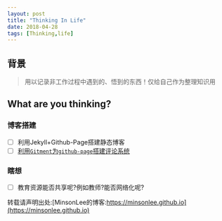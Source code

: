 ```yaml
---
layout: post
title: "Thinking In Life"
date: 2018-04-28
tags: [Thinking,life]
---
```

## 背景
> 用以记录非工作过程中遇到的、悟到的东西！仅给自己作为整理知识用

## What are you thinking?

### 博客搭建
- [ ] 利用Jekyll+Github-Page搭建静态博客
- [ ] [利用`Gitment`为`github-page`搭建评论系统](https://imsun.net/posts/gitment-introduction/)

### 瞎想
- [ ] 教育资源能否共享呢?例如教师?能否网络化呢?

转载请声明出处:[MinsonLee的博客:https://minsonlee.github.io](https://minsonlee.github.io)
